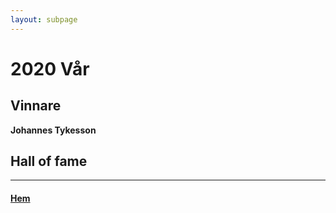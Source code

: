 ```yaml
---
layout: subpage
---
```


# 2020 Vår

## Vinnare

**Johannes Tykesson**

## Hall of fame

* * *

#### [Hem](./)
